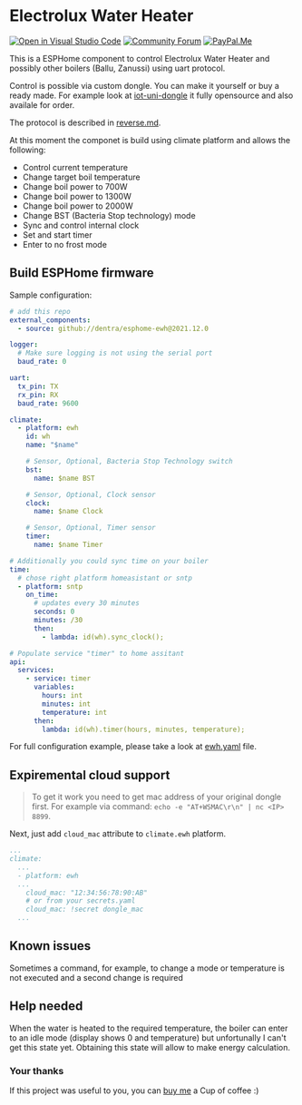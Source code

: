# Electrolux Water Heater

[![Open in Visual Studio Code][open-in-vscode-shield]][open-in-vscode]
[![Community Forum][community-forum-shield]][community-forum]
[![PayPal.Me][paypal-me-shield]][paypal-me]

[open-in-vscode-shield]: https://open.vscode.dev/badges/open-in-vscode.svg
[open-in-vscode]: https://open.vscode.dev/dentra/esphome-components

[community-forum-shield]: https://img.shields.io/static/v1.svg?label=%20&message=Forum&style=popout&color=41bdf5&logo=HomeAssistant&logoColor=white
[community-forum]: https://community.home-assistant.io/t/electrolux-water-heater-integration/368498

[paypal-me-shield]: https://img.shields.io/static/v1.svg?label=%20&message=PayPal.Me&logo=paypal
[paypal-me]: https://paypal.me/dentra0


This is a ESPHome component to control Electrolux Water Heater and possibly other boilers (Ballu, Zanussi) using uart protocol.

Control is possible via custom dongle. You can make it yourself or buy a ready made.
For example look at [iot-uni-dongle](https://github.com/dudanov/iot-uni-dongle) it fully opensource and also availale for order.

The protocol is described in [reverse.md](reverse.md).

At this moment the componet is build using climate platform and allows the following:
* Control current temperature
* Change target boil temperature
* Change boil power to 700W
* Change boil power to 1300W
* Change boil power to 2000W
* Change BST (Bacteria Stop technology) mode
* Sync and control internal clock
* Set and start timer
* Enter to no frost mode

## Build ESPHome firmware

Sample configuration:

```yaml
# add this repo
external_components:
  - source: github://dentra/esphome-ewh@2021.12.0

logger:
  # Make sure logging is not using the serial port
  baud_rate: 0

uart:
  tx_pin: TX
  rx_pin: RX
  baud_rate: 9600

climate:
  - platform: ewh
    id: wh
    name: "$name"

    # Sensor, Optional, Bacteria Stop Technology switch
    bst:
      name: $name BST

    # Sensor, Optional, Clock sensor
    clock:
      name: $name Clock

    # Sensor, Optional, Timer sensor
    timer:
      name: $name Timer

# Additionally you could sync time on your boiler
time:
  # chose right platform homeasistant or sntp
  - platform: sntp
    on_time:
      # updates every 30 minutes
      seconds: 0
      minutes: /30
      then:
        - lambda: id(wh).sync_clock();

# Populate service "timer" to home assitant
api:
  services:
    - service: timer
      variables:
        hours: int
        minutes: int
        temperature: int
      then:
        lambda: id(wh).timer(hours, minutes, temperature);

```

For full configuration example, please take a look at [ewh.yaml](ewh.yaml) file.

## Expiremental cloud support

> To get it work you need to get mac address of your original dongle first. For example via command: `echo -e "AT+WSMAC\r\n" | nc <IP> 8899`.

Next, just add `cloud_mac` attribute to `climate.ewh` platform.
```yaml
...
climate:
  ...
  - platform: ewh
  ...
    cloud_mac: "12:34:56:78:90:AB"
    # or from your secrets.yaml
    cloud_mac: !secret dongle_mac
  ...
```

## Known issues

Sometimes a command, for example, to change a mode or temperature is not executed and a second change is required

## Help needed

When the water is heated to the required temperature, the boiler can enter to an idle mode (display shows 0 and temperature) but unfortunally I can't get this state yet. Obtaining this state will allow to make energy calculation.


### Your thanks
If this project was useful to you, you can [buy me](https://paypal.me/dentra0) a Cup of coffee :)
